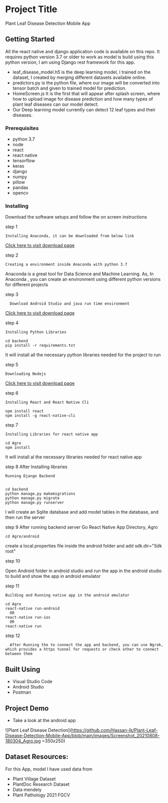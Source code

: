 # Project Title
Plant Leaf Disease Detection Mobile App 

## Getting Started
All the react native and django application code is available on this repo. It requires python version 3.7 or older to work as model is build using this python version, I am using Django rest framework for this app.
* leaf_disease_model.h5 is the deep learning model, I trained on the dataset, I created by merging different datasets available online.
* predictors.py is the python file, where our image will be converted into tensor batch and given to trained model for prediction.
* HomeScreen.js It is the first that will appear after splash screen, where how to upload image for disease prediction and how many types of plant leaf diseases can our model detect.
* Our Deep learning model currently can detect 12 leaf types and their diseases.

### Prerequisites

* python 3.7
* node
* react
* react native
* tensorflow
* keras
* django
* numpy
* pillow
* pandas
* opencv


### Installing

Download the software setups and follow the on screen instructions

step 1

```
Installing Anaconda, it can be downloaded from below link
```
[Click here to visit download page](https://www.anaconda.com/products/individual#Downloads)

step 2

```
Creating a environment inside Anaconda with python 3.7
```
Anaconda is a great tool for Data Science and Machine Learning. As, In Anaconda , you can create an environment using different python versions for different projects 

step 3

```
  Download Android Studio and java run time environment
```
[Click here to visit download page](https://www.anaconda.com/products/individual#Downloads)

step 4

```
Installing Python Libraries
```
```
cd backend
pip install -r requirements.txt
```
It will install all the necessary python libraries needed for the project to run

step 5

```
Downloading Nodejs 
```
[Click here to visit download page](https://nodejs.org/en/download/)

step 6

```
Installing React and React Native Cli
```
```
npm install react
npm install -g react-native-cli
```

step 7

```
Installing Libraries for react native app
```
```
cd Agro
npm install
```
It will install al the necessary libraries needed for react native app

step 8
  After Installing libraries
  ```
  Running Django Backend
  ```
  ```
  
  cd backend
  python manage.py makemigrations
  python manage.py migrate
  python manage.py runserver
  
  ```
  I will create an Sqlite database and add model tables in the database, and then run the server
 
step 9
  After running backend server
  Go React Native App Directory, Agro
  ```
  cd Agro/android
  ```
  create a local.properties file inside the android folder and add sdk.dir="Sdk root"

step 10

  Open Android folder in android studio and run the app in the android studio to build and show the app in android emulator
 
step 11
  ```
  Building and Running native app in the android emulator 
  ```
  ```
  cd Agro
  react-native run-android
    OR
  react-native run-ios
    OR
  react-native run
  ```
step 12
  ```
    After Running the to connect the app and backend, you can use Ngrok, which provides a https tunnel for requests or check other to connect between them
  ```

## Built Using

* Visual Studio Code 
* Android Studio
* Postman


## Project Demo
* Take a look at the android app


![Plant Leaf Disease Detection](https://github.com/Hassan-Ik/Plant-Leaf-Disease-Detection-Mobile-App/blob/main/images/Screenshot_20210808-180304_Agro.jpg =350x250)


## Dataset Resources:

For this App, model I have used data from
* Plant Village Dataset
* PlantDoc Research Dataset
* Data mendely
* Plant Pathology 2021 FGCV
